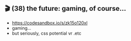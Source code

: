 ## 🎬 (38) the future: gaming, of course...

- https://codesandbox.io/s/zk15o120xl
- gaming...
- but seriously, css potential vr .etc
